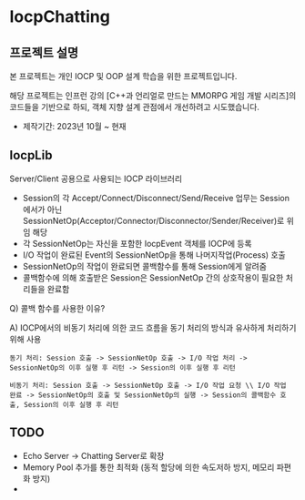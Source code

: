 # IocpChatting

## 프로젝트 설명
본 프로젝트는 개인 IOCP 및 OOP 설계 학습을 위한 프로젝트입니다.

해당 프로젝트는 인프런 강의 [C++과 언리얼로 만드는 MMORPG 게임 개발 시리즈]의 코드들을 기반으로 하되, 객체 지향 설계 관점에서 개선하려고 시도했습니다.

* 제작기간: 2023년 10월 ~ 현재

## IocpLib
Server/Client 공용으로 사용되는 IOCP 라이브러리

* Session의 각 Accept/Connect/Disconnect/Send/Receive 업무는 Session에서가 아닌 SessionNetOp(Acceptor/Connector/Disconnector/Sender/Receiver)로 위임
    해당 
* 각 SessionNetOp는 자신을 포함한 IocpEvent 객체를 IOCP에 등록
* I/O 작업이 완료된 Event의 SessionNetOp을 통해 나머지작업(Process) 호출
* SessionNetOp의 작업이 완료되면 콜백함수를 통해 Session에게 알려줌
* 콜백함수에 의해 호출받은 Session은 SessionNetOp 간의 상호작용이 필요한 처리들을 완료함

Q) 콜백 함수를 사용한 이유?

A) IOCP에서의 비동기 처리에 의한 코드 흐름을 동기 처리의 방식과 유사하게 처리하기 위해 사용

    동기 처리: Session 호출 -> SessionNetOp 호출 -> I/O 작업 처리 -> SessionNetOp의 이후 실행 후 리턴 -> Session의 이후 실행 후 리턴
    
    비동기 처리: Session 호출 -> SessionNetOp 호출 -> I/O 작업 요청 \\ I/O 작업 완료 -> SessionNetOp의 호출 및 SessionNetOp의 실행 -> Session의 콜백함수 호출, Session의 이후 실행 후 리턴


## TODO
* Echo Server -> Chatting Server로 확장
* Memory Pool 추가를 통한 최적화 (동적 할당에 의한 속도저하 방지, 메모리 파편화 방지)
* 
